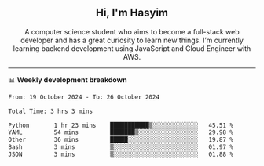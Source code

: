 <h2 align="center">Hi, I'm Hasyim</h2>

<p align="center">A computer science student who aims to become a full-stack web developer and has a great curiosity to learn new things. I’m currently learning backend development using JavaScript and Cloud Engineer with AWS.</p>

---

📊 **Weekly development breakdown**

<!--START_SECTION:waka-->

```txt
From: 19 October 2024 - To: 26 October 2024

Total Time: 3 hrs 3 mins

Python       1 hr 23 mins    ███████████▒░░░░░░░░░░░░░   45.51 %
YAML         54 mins         ███████▒░░░░░░░░░░░░░░░░░   29.98 %
Other        36 mins         █████░░░░░░░░░░░░░░░░░░░░   19.87 %
Bash         3 mins          ▒░░░░░░░░░░░░░░░░░░░░░░░░   01.97 %
JSON         3 mins          ▒░░░░░░░░░░░░░░░░░░░░░░░░   01.88 %
```

<!--END_SECTION:waka-->

<!-- - You can reach me on **hasyim11c@gmail.com** -->
